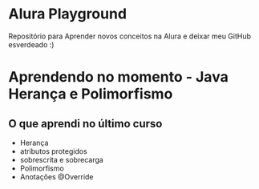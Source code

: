 # Alura Playground
Repositório para Aprender novos conceitos na Alura e deixar meu GitHub esverdeado :)

# Aprendendo no momento - Java Herança e Polimorfismo

## O que aprendi no último curso

- Herança
- atributos protegidos
- sobrescrita e sobrecarga
- Polimorfismo
- Anotações @Override
